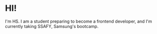 # HI!
I'm HS. I am a student preparing to become a frontend developer, and I'm currently taking SSAFY, Samsung's bootcamp.
